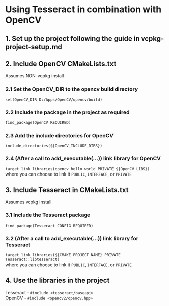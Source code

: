 # Using Tesseract in combination with OpenCV

## 1. Set up the project following the guide in vcpkg-project-setup.md

## 2. Include OpenCV CMakeLists.txt

Assumes NON-vcpkg install

### 2.1 Set the OpenCV_DIR to the opencv build directory
```set(OpenCV_DIR D:/Apps/OpenCV/opencv/build)``` 

### 2.2 Include the package in the project as required
```find_package(OpenCV REQUIRED)```

### 2.3 Add the include directories for OpenCV
```include_directories(${OpenCV_INCLUDE_DIRS})```

### 2.4 (After a call to add_executable(...)) link library for OpenCV

```target_link_libraries(opencv_hello_world PRIVATE ${OpenCV_LIBS})```<br>
where you can choose to link it ```PUBLIC```, ```INTERFACE```, or ```PRIVATE```

## 3. Include Tesseract in CMakeLists.txt

Assumes vcpkg install

### 3.1 Include the Tesseract package

```find_package(Tesseract CONFIG REQUIRED)```

### 3.2 (After a call to add_executable(...)) link library for Tesseract

```target_link_libraries(${CMAKE_PROJECT_NAME} PRIVATE Tesseract::libtesseract)```<br>
where you can choose to link it ```PUBLIC```, ```INTERFACE```, or ```PRIVATE```

## 4. Use the libraries in the project

Tesseract - ```#include <tesseract/baseapi>```<br>
OpenCV - ```#include <opencv2/opencv.hpp>```